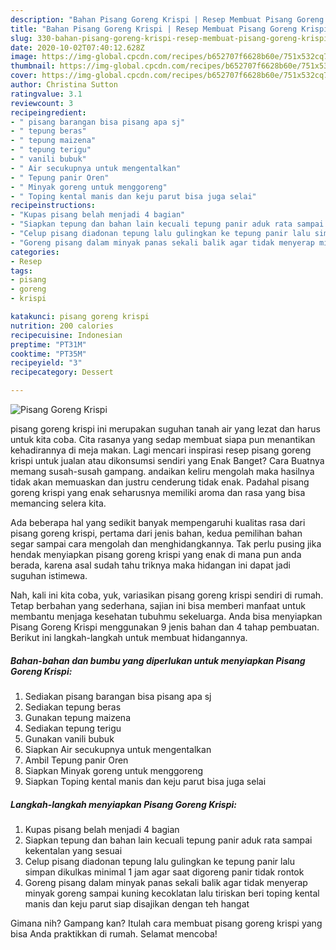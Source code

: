 ```yaml
---
description: "Bahan Pisang Goreng Krispi | Resep Membuat Pisang Goreng Krispi Yang Enak dan Simpel"
title: "Bahan Pisang Goreng Krispi | Resep Membuat Pisang Goreng Krispi Yang Enak dan Simpel"
slug: 330-bahan-pisang-goreng-krispi-resep-membuat-pisang-goreng-krispi-yang-enak-dan-simpel
date: 2020-10-02T07:40:12.628Z
image: https://img-global.cpcdn.com/recipes/b652707f6628b60e/751x532cq70/pisang-goreng-krispi-foto-resep-utama.jpg
thumbnail: https://img-global.cpcdn.com/recipes/b652707f6628b60e/751x532cq70/pisang-goreng-krispi-foto-resep-utama.jpg
cover: https://img-global.cpcdn.com/recipes/b652707f6628b60e/751x532cq70/pisang-goreng-krispi-foto-resep-utama.jpg
author: Christina Sutton
ratingvalue: 3.1
reviewcount: 3
recipeingredient:
- " pisang barangan bisa pisang apa sj"
- " tepung beras"
- " tepung maizena"
- " tepung terigu"
- " vanili bubuk"
- " Air secukupnya untuk mengentalkan"
- " Tepung panir Oren"
- " Minyak goreng untuk menggoreng"
- " Toping kental manis dan keju parut bisa juga selai"
recipeinstructions:
- "Kupas pisang belah menjadi 4 bagian"
- "Siapkan tepung dan bahan lain kecuali tepung panir aduk rata sampai kekentalan yang sesuai"
- "Celup pisang diadonan tepung lalu gulingkan ke tepung panir lalu simpan dikulkas minimal 1 jam agar saat digoreng panir tidak rontok"
- "Goreng pisang dalam minyak panas sekali balik agar tidak menyerap minyak goreng sampai kuning kecoklatan lalu tiriskan beri toping kental manis dan keju parut siap disajikan dengan teh hangat"
categories:
- Resep
tags:
- pisang
- goreng
- krispi

katakunci: pisang goreng krispi 
nutrition: 200 calories
recipecuisine: Indonesian
preptime: "PT31M"
cooktime: "PT35M"
recipeyield: "3"
recipecategory: Dessert

---
```



![Pisang Goreng Krispi](https://img-global.cpcdn.com/recipes/b652707f6628b60e/751x532cq70/pisang-goreng-krispi-foto-resep-utama.jpg)


pisang goreng krispi ini merupakan suguhan tanah air yang lezat dan harus untuk kita coba. Cita rasanya yang sedap membuat siapa pun menantikan kehadirannya di meja makan.
Lagi mencari inspirasi resep pisang goreng krispi untuk jualan atau dikonsumsi sendiri yang Enak Banget? Cara Buatnya memang susah-susah gampang. andaikan keliru mengolah maka hasilnya tidak akan memuaskan dan justru cenderung tidak enak. Padahal pisang goreng krispi yang enak seharusnya memiliki aroma dan rasa yang bisa memancing selera kita.



Ada beberapa hal yang sedikit banyak mempengaruhi kualitas rasa dari pisang goreng krispi, pertama dari jenis bahan, kedua pemilihan bahan segar sampai cara mengolah dan menghidangkannya. Tak perlu pusing jika hendak menyiapkan pisang goreng krispi yang enak di mana pun anda berada, karena asal sudah tahu triknya maka hidangan ini dapat jadi suguhan istimewa.


Nah, kali ini kita coba, yuk, variasikan pisang goreng krispi sendiri di rumah. Tetap berbahan yang sederhana, sajian ini bisa memberi manfaat untuk membantu menjaga kesehatan tubuhmu sekeluarga. Anda bisa menyiapkan Pisang Goreng Krispi menggunakan 9 jenis bahan dan 4 tahap pembuatan. Berikut ini langkah-langkah untuk membuat hidangannya.

<!--inarticleads1-->

##### Bahan-bahan dan bumbu yang diperlukan untuk menyiapkan Pisang Goreng Krispi:

1. Sediakan  pisang barangan bisa pisang apa sj
1. Sediakan  tepung beras
1. Gunakan  tepung maizena
1. Sediakan  tepung terigu
1. Gunakan  vanili bubuk
1. Siapkan  Air secukupnya untuk mengentalkan
1. Ambil  Tepung panir Oren
1. Siapkan  Minyak goreng untuk menggoreng
1. Siapkan  Toping kental manis dan keju parut bisa juga selai




<!--inarticleads2-->

##### Langkah-langkah menyiapkan Pisang Goreng Krispi:

1. Kupas pisang belah menjadi 4 bagian
1. Siapkan tepung dan bahan lain kecuali tepung panir aduk rata sampai kekentalan yang sesuai
1. Celup pisang diadonan tepung lalu gulingkan ke tepung panir lalu simpan dikulkas minimal 1 jam agar saat digoreng panir tidak rontok
1. Goreng pisang dalam minyak panas sekali balik agar tidak menyerap minyak goreng sampai kuning kecoklatan lalu tiriskan beri toping kental manis dan keju parut siap disajikan dengan teh hangat




Gimana nih? Gampang kan? Itulah cara membuat pisang goreng krispi yang bisa Anda praktikkan di rumah. Selamat mencoba!
